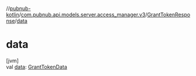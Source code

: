 //[pubnub-kotlin](../../../index.md)/[com.pubnub.api.models.server.access_manager.v3](../index.md)/[GrantTokenResponse](index.md)/[data](data.md)

# data

[jvm]\
val [data](data.md): [GrantTokenData](../-grant-token-data/index.md)
